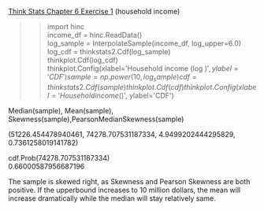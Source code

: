 [Think Stats Chapter 6 Exercise 1](http://greenteapress.com/thinkstats2/html/thinkstats2007.html#toc60) (household income)
 
>> import hinc  
   income_df = hinc.ReadData()  
   log_sample = InterpolateSample(income_df, log_upper=6.0)  
   log_cdf = thinkstats2.Cdf(log_sample)  
   thinkplot.Cdf(log_cdf)  
   thinkplot.Config(xlabel='Household income (log $)', ylabel='CDF')  
   sample = np.power(10, log_sample)  
   cdf = thinkstats2.Cdf(sample)  
   thinkplot.Cdf(cdf)  
   thinkplot.Config(xlabel='Household income ($)', ylabel='CDF')  


Median(sample), Mean(sample), Skewness(sample),PearsonMedianSkewness(sample)

(51226.454478940461,
 74278.707531187334,
 4.9499202444295829,
 0.7361258019141782)

cdf.Prob(74278.707531187334)  
0.66000587956687196

The sample is skewed right, as Skewness and Pearson Skewness are both positive. If the upperbound increases to 10 million dollars, the mean will increase dramatically while the median will stay relatively same.
